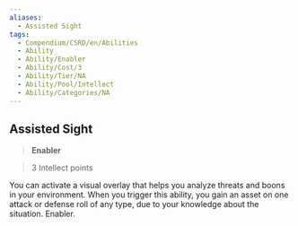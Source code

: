 ```yaml
---
aliases:
  - Assisted Sight
tags:
  - Compendium/CSRD/en/Abilities
  - Ability
  - Ability/Enabler
  - Ability/Cost/3
  - Ability/Tier/NA
  - Ability/Pool/Intellect
  - Ability/Categories/NA
---
```

  
    
## Assisted Sight    
>**Enabler**    
>3 Intellect points  
    
You can activate a visual overlay that helps you analyze threats and boons in your environment. When you trigger this ability, you gain an asset on one attack or defense roll of any type, due to your knowledge about the situation. Enabler.